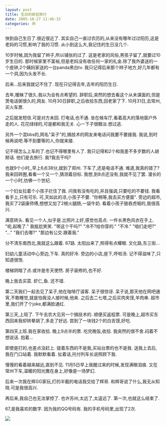 ```yaml
---
layout: post
title: 生日的疯狂旅行
date: 2005-10-27 11:46:33
categories: 闲
---
```

快到自己生日了.很近很近了.
其实自己一直过农历的,从来没有哪年过过阳历,这是老妈的习惯,影响了我的习惯.
从小到这么大,我记住的生日没几个.

10岁时候,因为我留了辫子,所以铺张的过了.
这是老家的风俗,男孩子留了,就要过10岁生日的.
那时候家里不富裕,但是老妈没有收任何一家的礼金.除了我外婆送的一个座钟,2个姨妈家送的一台panda黑白tv.
我只记得后来那个辫子地方,好几年都有一个洞,因为头发不长.

后来...后来我就记不住了.
现在只记得去年,去年的阳历生日.

去年,暧昧了很久.我以为会有点希望的.
辞职后,突然的想去看这个从未谋面的,但是煲电话粥很久的,网友.
10月30日辞职,之后收拾东西,回老家了下.
10月31日,去常州,买火车票.

之后就发短信.可是对方未回.
打电话,也不通.
坐在候车厅,看着高大的落地窗户外走的人.
花花绿绿的,可是都和我无关.
心一下子很黯淡.想过逃.

另外一个混bbs的,网名"呆子"的,搞技术的网友来电话问我要不要接我.
我说,到时候再说吧.等不到要等的人,你就来接.

记不得怎么上车的了.也记不得哪里有人了.
我只记得和2个和我差不多岁数的人胡掰话.
他们是去旅行.
我?我去干吗?

也就9个小时,,早上6点38分,就到了郑州.
下车了,还是电话不通.
难道,我真的错了?
我来回转圈,看看一个又一个,猜测着目标.
我想,到8点还没有,我就不见了罢.
漫长的一个小时,彷佛一个世纪.

一个妇女拉着个小孩子拦住了我.
问我有没有吃的,并且强调,只要吃的不要钱.
我看看手上,只有可乐.
可,天如此的凉,小孩子不要.
"你稍等,我去买方便面".
旁边的超市,我买了2袋康师傅,想想又加了2根火腿肠,一袋牛奶.
看着小孩子狼吞虎咽的,我很高兴.

满意转头.
看见一个人,似乎是.比照片上好,感觉也高点.
一件长黑色风衣在手上.
"呃,起晚了."
我尴尬笑笑.
"带这个干吗?"
"冷不?给你穿的."
"不冷."
"咱们走吧?"
"..."
"我们去哪?"
"那边有公交.跟着我."

分不清东南西北,我就这么跟着.
67路.
太阳出来了,照得有点耀眼.
文化路,东三街...

妇幼儿童活动中心旁边,下车.
真的好冷.
旁边的小店,座下,呼啦汤.
记不得滋味了,只知道很饱.

楼梯阴暗了点.或许是冬天使然.
房子装修的,也不好.

晚上我去买菜.
虾仁,鱼.
还不错.

第二天我们一起去见了呆子,他在咖啡厅请客.
呆子很惊讶.
呆子说,那天他在网吧通宵,不敢睡觉,就是怕我没人接时候,他来.
之后去二七塔,之后买肉夹馍,羊肉串.
超市里,我们开了个joke,都满脸通红.

第三天,上班了.
下午去农大见另一个搞技术的.
顺便买返程票.
可是晚上,超市买东西回来我却转晕胡了,多走了好远.
尝到了一块钱2个的白吉馍,好吃.

第四天上班.我在家收拾.
晚上9点半的票.
吃完晚饭,收拾.
我突然的很不舍.闷着不想说话.
抱着...

即使是打的,也差点没赶上.
提着东西的不是我,买站台票的也不是我.
送我上去后,我在门口站着.
我默默看着.
扯着话,托付列车长说照顾下我.

慢慢的看着越来越远,直到不见.
11月5日早上我醒过来的时候,发现满眼泪痕.
又在常州下车,温暖的阳光撒在身上,好像是一场梦幻.

后来一次我在辉GG家玩,打的半截的电话我交给了辉哥.
和辉哥说了什么,我无从知晓.可是我很高兴.

再后来,我自己也无法掌控了.
也许苏州,太远了,太遥远了.
第一次,也就这么结束了.

67,是我喜欢的数字.
因为我的QQ号码有.
我的手机号码里,出现了2次.

<img src="/uploads/2005-10-27-birthday.jpg" />
